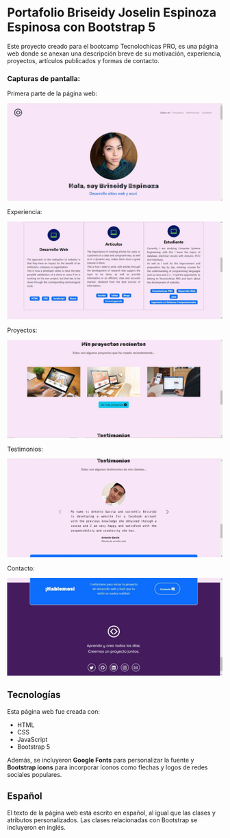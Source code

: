 # Portafolio Briseidy Joselin Espinoza Espinosa con Bootstrap 5

Este proyecto creado para el bootcamp Tecnolochicas PRO, es una página web donde se anexan una descripción breve de su motivación, experiencia, proyectos, artículos publicados y formas de contacto. 

### Capturas de pantalla:

Primera parte de la página web:

![Primera parte de la página web](imagenes/in1.jpg)

Experiencia:

![Experiencia](imagenes/in2.jpg)

Proyectos:

![Proyectos](imagenes/in3.jpg)

Testimonios:

![Testimonios](imagenes/in4.jpg)

Contacto:

![Contacto](imagenes/in5.jpg)

## Tecnologías

Esta página web fue creada con:

* HTML
* CSS
* JavaScript 
* Bootstrap 5

Además, se incluyeron **Google Fonts** para personalizar la fuente y **Bootstrap icons** para incorporar íconos como flechas y logos de redes sociales populares. 

## Español

El texto de la página web está escrito en español, al igual que las clases y atributos personalizados. Las clases relacionadas con Bootstrap se incluyeron en inglés.





